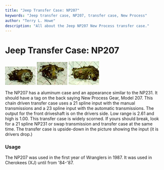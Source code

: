```yaml
---
title: "Jeep Transfer Case: NP207"
keywords: "Jeep transfer case, NP207, transfer case, New Process"
author: "Terry L. Howe"
description: "All about the Jeep NP207 New Process transfer case."
---
```

# Jeep Transfer Case: NP207

[![NP207 front](/img/xfer/np207f_.jpg)](/img/xfer/np207f.jpg) [![NP207 side](/img/xfer/np207s_.jpg)](/img/xfer/np207s.jpg) [![NP207 back](/img/xfer/np207b_.jpg)](/img/xfer/np207b.jpg)   

The NP207 has a aluminum case and an appearance similar to the NP231. It should have a tag on the back saying New Process Gear, Model 207. This chain driven transfer case uses a 21 spline input with the manual transmissions and a 23 spline input with the automatic transmissions. The output for the front driveshaft is on the drivers side. Low range is 2.61 and high is 1.00. This transfer case is widely scorned. If yours should break, look for a 21 spline NP231 or swap transmission and transfer case at the same time. The transfer case is upside-down in the picture showing the input (it is drivers drop.)

### Usage

The NP207 was used in the first year of Wranglers in 1987. It was used in Cherokees (XJ) until from '84-'87.